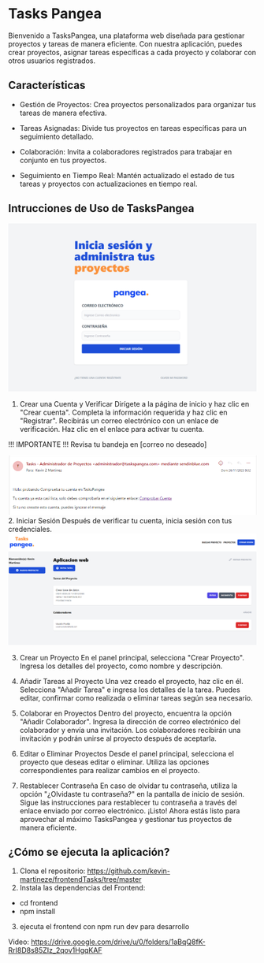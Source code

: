 # Tasks Pangea
Bienvenido a TasksPangea, una plataforma web diseñada para gestionar proyectos y tareas de manera eficiente. Con nuestra aplicación, puedes crear proyectos, asignar tareas específicas a cada proyecto y colaborar con otros usuarios registrados.

## Características
- Gestión de Proyectos: Crea proyectos personalizados para organizar tus tareas de manera efectiva.

- Tareas Asignadas: Divide tus proyectos en tareas específicas para un seguimiento detallado.

- Colaboración: Invita a colaboradores registrados para trabajar en conjunto en tus proyectos.

- Seguimiento en Tiempo Real: Mantén actualizado el estado de tus tareas y proyectos con actualizaciones en tiempo real.

## Intrucciones de Uso de TasksPangea
![Login](https://github.com/kevin-martineze/frontendTasks/blob/master/imgREADME/Login.PNG)
1. Crear una Cuenta y Verificar
Dirígete a la página de inicio y haz clic en "Crear cuenta".
Completa la información requerida y haz clic en "Registrar".
Recibirás un correo electrónico con un enlace de verificación. Haz clic en el enlace para activar tu cuenta.

!!! IMPORTANTE !!!
Revisa tu bandeja en [correo no deseado]

![Confirmacion de Cuenta](https://github.com/kevin-martineze/frontendTasks/blob/master/imgREADME/confirmacioncorreo.PNG)
2. Iniciar Sesión
Después de verificar tu cuenta, inicia sesión con tus credenciales.
![Inicio](https://github.com/kevin-martineze/frontendTasks/blob/master/imgREADME/pagina%20de%20inicio.PNG)

3. Crear un Proyecto
En el panel principal, selecciona "Crear Proyecto".
Ingresa los detalles del proyecto, como nombre y descripción.

4. Añadir Tareas al Proyecto
Una vez creado el proyecto, haz clic en él.
Selecciona "Añadir Tarea" e ingresa los detalles de la tarea.
Puedes editar, confirmar como realizada o eliminar tareas según sea necesario.

5. Colaborar en Proyectos
Dentro del proyecto, encuentra la opción "Añadir Colaborador".
Ingresa la dirección de correo electrónico del colaborador y envía una invitación.
Los colaboradores recibirán una invitación y podrán unirse al proyecto después de aceptarla.

6. Editar o Eliminar Proyectos
Desde el panel principal, selecciona el proyecto que deseas editar o eliminar.
Utiliza las opciones correspondientes para realizar cambios en el proyecto.

7. Restablecer Contraseña
En caso de olvidar tu contraseña, utiliza la opción "¿Olvidaste tu contraseña?" en la pantalla de inicio de sesión.
Sigue las instrucciones para restablecer tu contraseña a través del enlace enviado por correo electrónico.
¡Listo! Ahora estás listo para aprovechar al máximo TasksPangea y gestionar tus proyectos de manera eficiente.

## ¿Cómo se ejecuta la aplicación?
1. Clona el repositorio: https://github.com/kevin-martineze/frontendTasks/tree/master
2. Instala las dependencias del Frontend:
- cd frontend
- npm install
3. ejecuta el frontend con npm run dev para desarrollo

  Video: https://drive.google.com/drive/u/0/folders/1aBqQ8fK-RrI8D8s85ZIz_2qov1HgqKAF
